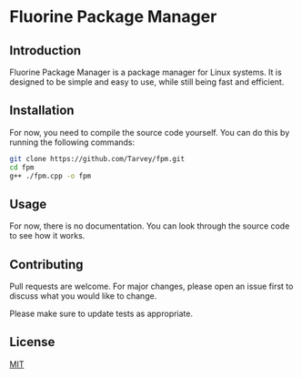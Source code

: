 # Fluorine Package Manager

## Introduction
Fluorine Package Manager is a package manager for Linux systems. It is designed to be simple and easy to use, while still being fast and efficient.


## Installation
For now, you need to compile the source code yourself. You can do this by running the following commands:

```bash
git clone https://github.com/Tarvey/fpm.git
cd fpm
g++ ./fpm.cpp -o fpm
```

## Usage
For now, there is no documentation. You can look through the source code to see how it works.

## Contributing
Pull requests are welcome. For major changes, please open an issue first to discuss what you would like to change.

Please make sure to update tests as appropriate.

## License
[MIT](https://choosealicense.com/licenses/mit/)
